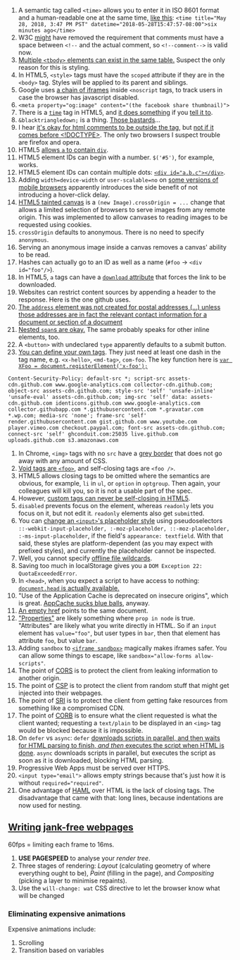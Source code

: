 1. A semantic tag called `<time>` allows you to enter it in ISO 8601 format and a human-readable one at the same time, [like this](https://zachholman.com/talk/utc-is-enough-for-everyone-right): `<time title="May 28, 2018, 3:47 PM PST" datetime="2018-05-28T15:47:57-08:00">six minutes ago</time>`
1. W3C [might](https://www.w3.org/TR/html51/syntax.html#sec-comments) have removed the requirement that comments must have a space between `<!--` and the actual comment, so `<!--comment-->` is valid now.
1. [Multiple `<tbody>` elements can exist in the same table.](https://stackoverflow.com/questions/3076708/can-we-have-multiple-tbody-in-same-table) Suspect the only reason for this is styling.
1. In HTML5, `<style>` tags must have the `scoped` attribute if they are in the `<body>` tag. Styles will be applied to its parent and siblings.
1. Google uses [a chain of iframes](www.googletagmanager.com/ns.html?id=GTM-NQTT) inside `<noscript` tags, to track users in case the browser has javascript disabled.
1. `<meta property="og:image" content="(the facebook share thumbnail)">`
1. There is a [`time`](http://www.w3schools.com/tags/tag_time.asp) tag in HTML5, and [it does something](http://jsfiddle.net/trevoro/T4wRq/) if you [tell it to](http://trevoro.net/2013/whats-your-timezone/).
1. `&blacktriangledown;` is a thing. [Those bastards](http://www.w3.org/TR/2013/WD-components-intro-20130606/#decorator-section)...
1. I hear [it's okay for html comments to be outside the <html> tag](http://stackoverflow.com/questions/365805/is-it-ok-to-put-html-comments-outside-the-html-tags), but [not if it comes before <!DOCTYPE>](http://stackoverflow.com/questions/941100/can-comments-appear-before-the-doctype-declaration). The only two browsers I suspect trouble are firefox and opera.
1. HTML5 [allows `a` to contain `div`](http://stackoverflow.com/a/1828032/1558430).
1. HTML5 element IDs can begin with a number. `$('#5')`, for example, works.
1. HTML5 element IDs can contain multiple dots: [`<div id="a.b.c"></div>`](http://stackoverflow.com/a/9930611/1558430).
1. Adding `width=device-width` or `user-scalable=no` on [some versions of mobile browsers](https://github.com/ftlabs/fastclick#when-it-isnt-needed) apparently introduces the side benefit of not introducing a hover-click delay.
1. [HTML5 tainted canvas](https://developer.mozilla.org/en-US/docs/HTML/CORS_Enabled_Image) is a `(new Image).crossOrigin = ...` change that allows a limited selection of browsers to serve images from any remote origin. This was implemented to allow canvases to reading images to be requested using cookies.
1. `crossOrigin` defaults to anonymous. There is no need to specify `anonymous`.
1. Serving an anonymous image inside a canvas removes a canvas' ability to be read.
1. Hashes can actually go to an ID as well as a name (`#foo` -> `<div id="foo"/>`).
1. In HTML5, `a` tags can have a [`download` attribute](http://www.w3schools.com/tags/att_a_download.asp) that forces the link to be downloaded.
1. Websites can restrict content sources by appending a header to the response. Here is the one github uses.
1. [The `address` element was not created for postal addresses (...) unless those addresses are in fact the relevant contact information for a document or section of a document](http://html5doctor.com/the-address-element/)
1. [Nested `span`s are okay.](http://stackoverflow.com/questions/1078127/are-nested-span-tags-ok-in-xhtml) The same probably speaks for other inline elements, too.
1. A `<button>` with undeclared `type` apparently defaults to a submit button.
1. [You can define your own tags](http://stackoverflow.com/questions/9845011/are-custom-elements-valid-html5/9845124#9845124). They just need at least one dash in the tag name, e.g. `<x-hello>`, `<md-tag>`, `com-foo`.
  The key function here is [`var XFoo = document.registerElement('x-foo');`](http://www.html5rocks.com/en/tutorials/webcomponents/customelements/)

```
Content-Security-Policy: default-src *; script-src assets-cdn.github.com www.google-analytics.com collector-cdn.github.com; object-src assets-cdn.github.com; style-src 'self' 'unsafe-inline' 'unsafe-eval' assets-cdn.github.com; img-src 'self' data: assets-cdn.github.com identicons.github.com www.google-analytics.com collector.githubapp.com *.githubusercontent.com *.gravatar.com *.wp.com; media-src 'none'; frame-src 'self' render.githubusercontent.com gist.github.com www.youtube.com player.vimeo.com checkout.paypal.com; font-src assets-cdn.github.com; connect-src 'self' ghconduit.com:25035 live.github.com uploads.github.com s3.amazonaws.com
```

1. In Chrome, `<img>` tags with no `src` have a [grey border](http://stackoverflow.com/questions/10848722/google-chrome-images-have-border) that does not go away with any amount of CSS.
1. [Void tags are `<foo>`](https://github.com/w3c/webcomponents/issues/624#issuecomment-385304654), and self-closing tags are `<foo />`.
1. HTML5 allows closing tags to be omitted where the semantics are obvious, for example, `li` in `ul`, or `option` in `optgroup`. Then again, your colleagues will kill you, so it is not a usable part of the spec.
1. However, [custom tags can never be self-closing in HTML5](http://stackoverflow.com/questions/23961178/do-custom-elements-require-a-close-tag).
1. `disabled` prevents focus on the element, whereas `readonly` lets you focus on it, but not edit it. `readonly` elements also get `submit`ted.
1. You can [change an `<input>`'s placeholder style](http://stackoverflow.com/a/2610741) using pseudoselectors `::-webkit-input-placeholder, :-moz-placeholder, ::-moz-placeholder, :-ms-input-placeholder`, if the field's `appearance: textfield`. With that said, these styles are platform-dependent (as you may expect with prefixed styles), and currently the placeholder cannot be inspected.
1. Well, you cannot specify [offline file wildcards](http://stackoverflow.com/questions/8001196/how-do-i-specify-a-wildcard-in-the-html5-cache-manifest-to-load-all-images-in-a).
1. Saving too much in localStorage gives you a `DOM Exception 22: QuotaExceededError`.
1. In `<head>`, when you expect a script to have access to nothing: [`document.head` is actually available.](https://eager.io/blog/everything-I-know-about-the-script-tag/)
1. "Use of the Application Cache is deprecated on insecure origins", which is great. [AppCache sucks blue balls](http://alistapart.com/article/application-cache-is-a-douchebag), anyway.
1. [An empty href](http://stackoverflow.com/questions/5637969/is-an-empty-href-valid) points to the same document.
1. ["Properties"](https://stackoverflow.com/a/6004028/1558430) are likely something where `prop in node` is true. "Attributes" are likely what you write directly in HTML. So if an `input` element has `value="foo"`, but user types in `bar`, then that element has attribute `foo`, but value `bar`.
1. Adding `sandbox` to [`<iframe sandbox>`](https://developer.mozilla.org/en-US/docs/Web/HTML/Element/iframe) magically makes iframes safer. You can allow some things to escape, like `sandbox="allow-forms allow-scripts"`.
1. The point of [CORS](https://developer.mozilla.org/en-US/docs/Web/HTTP/CORS) is to protect the client from leaking information to another origin.
1. The point of [CSP](https://developer.mozilla.org/en-US/docs/Web/HTTP/CSP) is to protect the client from random stuff that might get injected into their webpages.
1. The point of [SRI](https://developer.mozilla.org/en-US/docs/Web/Security/Subresource_Integrity) is to protect the client from getting fake resources from something like a compromised CDN.
1. The point of [CORB](https://fetch.spec.whatwg.org/#corb) is to ensure what the client requested is what the client wanted; requesting a `text/plain` to be displayed in an `<img>` tag would be blocked because it is impossible.
1. On `defer` vs `async`: `defer` [downloads scripts in parallel, and then waits for HTML parsing to finish, *and then* executes the script when HTML is done](https://developers.google.com/web/fundamentals/primers/modules). `async` downloads scripts in parallel, but executes the script as soon as it is downloaded, blocking HTML parsing.
1. Progressive Web Apps must be served over HTTPS.
1. `<input type="email">` allows empty strings because that's just how it is without `required="required"`.
1. One advantage of [HAML](https://en.wikipedia.org/wiki/Haml) over HTML is the lack of closing tags. The disadvantage that came with that: long lines, because indentations are now used for nesting.

## [Writing jank-free webpages](http://aerotwist.com/blog/pixels-are-expensive/)

60fps = limiting each frame to 16ms.

1. **USE PAGESPEED** to analyse your *render tree*.
1. Three stages of rendering: *Layout* (calculating geometry of where everything ought to be), *Paint* (filling in the page), and *Compositing* (picking a layer to minimise repaints).
1. Use the `will-change: wat` CSS directive to let the browser know what will be changed

### Eliminating expensive animations

Expensive animations include:

1. Scrolling
1. Transition based on variables
